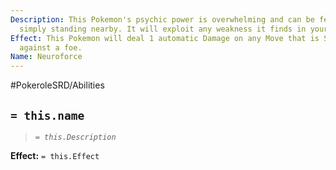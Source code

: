 ```yaml
---
Description: This Pokemon's psychic power is overwhelming and can be felt even by
  simply standing nearby. It will exploit any weakness it finds in your mind.
Effect: This Pokemon will deal 1 automatic Damage on any Move that is Super Effective
  against a foe.
Name: Neuroforce
---
```


#PokeroleSRD/Abilities

## `= this.name`

> *`= this.Description`*

**Effect:** `= this.Effect`
